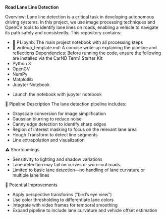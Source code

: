 **Road Lane Line Detection**

Overview:
Lane line detection is a critical task in developing autonomous driving systems. In this project, we use image processing techniques and OpenCV tools to identify lane lines on roads, enabling a vehicle to navigate its path safely and consistently.
This repository contains:
- 📓 P1.ipynb: The main project notebook with all processing steps
- 📝 writeup_template.md: A concise write-up explaining the pipeline and reflections
Dependencies:
Before running the code, ensure the following are installed via the CarND Term1 Starter Kit:
- Python 3
- OpenCV
- NumPy
- Matplotlib
- Jupyter Notebook
* Launch the notebook with jupyter notebook


🧪 Pipeline Description
The lane detection pipeline includes:
- Grayscale conversion for image simplification
- Gaussian blurring to reduce noise
- Canny edge detection to identify sharp edges
- Region of interest masking to focus on the relevant lane area
- Hough Transform to detect line segments
- Line extrapolation and visualization
  
⚠️ Shortcomings
- Sensitivity to lighting and shadow variations
- Lane detection may fail on curves or worn-out roads
- Limited to basic lane detection—no handling of lane curvature or multiple lane lines

🚀 Potential Improvements
- Apply perspective transforms ("bird’s eye view")
- Use color thresholding to differentiate lane colors
- Integrate with video frames for temporal smoothing
- Expand pipeline to include lane curvature and vehicle offset estimation
